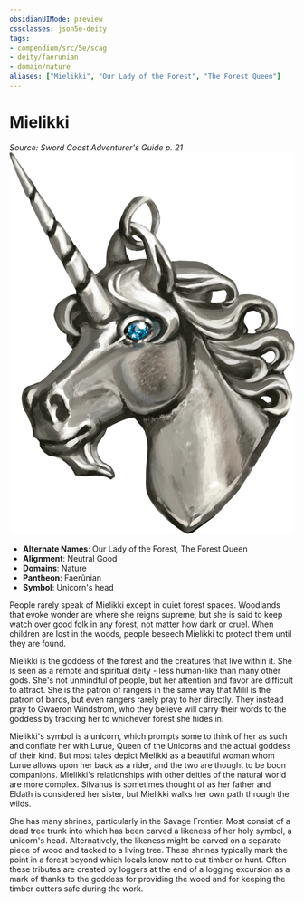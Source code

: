```yaml
---
obsidianUIMode: preview
cssclasses: json5e-deity
tags:
- compendium/src/5e/scag
- deity/faerunian
- domain/nature
aliases: ["Mielikki", "Our Lady of the Forest", "The Forest Queen"]
---
```

# Mielikki
*Source: Sword Coast Adventurer's Guide p. 21* 
![](z_compendium/deities/img/scag-symbol-of-mielikki.webp#symbol)

- **Alternate Names**: Our Lady of the Forest, The Forest Queen
- **Alignment**: Neutral Good
- **Domains**: Nature
- **Pantheon**: Faerûnian
- **Symbol**: Unicorn's head

People rarely speak of Mielikki except in quiet forest spaces. Woodlands that evoke wonder are where she reigns supreme, but she is said to keep watch over good folk in any forest, not matter how dark or cruel. When children are lost in the woods, people beseech Mielikki to protect them until they are found.

Mielikki is the goddess of the forest and the creatures that live within it. She is seen as a remote and spiritual deity - less human-like than many other gods. She's not unmindful of people, but her attention and favor are difficult to attract. She is the patron of rangers in the same way that Milil is the patron of bards, but even rangers rarely pray to her directly. They instead pray to Gwaeron Windstrom, who they believe will carry their words to the goddess by tracking her to whichever forest she hides in.

Mielikki's symbol is a unicorn, which prompts some to think of her as such and conflate her with Lurue, Queen of the Unicorns and the actual goddess of their kind. But most tales depict Mielikki as a beautiful woman whom Lurue allows upon her back as a rider, and the two are thought to be boon companions. Mielikki's relationships with other deities of the natural world are more complex. Silvanus is sometimes thought of as her father and Eldath is considered her sister, but Mielikki walks her own path through the wilds.

She has many shrines, particularly in the Savage Frontier. Most consist of a dead tree trunk into which has been carved a likeness of her holy symbol, a unicorn's head. Alternatively, the likeness might be carved on a separate piece of wood and tacked to a living tree. These shrines typically mark the point in a forest beyond which locals know not to cut timber or hunt. Often these tributes are created by loggers at the end of a logging excursion as a mark of thanks to the goddess for providing the wood and for keeping the timber cutters safe during the work.